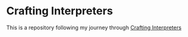 # Crafting Interpreters

This is a repository following my journey through [Crafting Interpreters](http://www.craftinginterpreters.com/contents.**html**)
